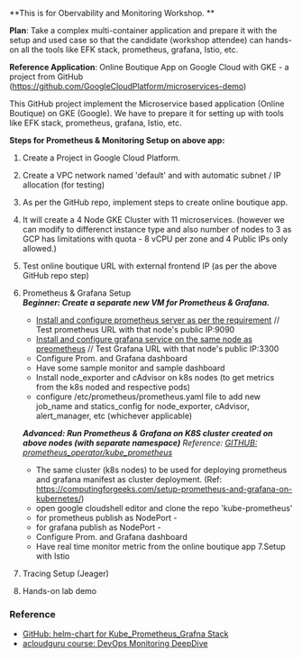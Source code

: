 **This is for Obervability and Monitoring Workshop. **

**Plan**: 
Take a complex multi-container application and prepare it with the setup and used case so that the candidate (workshop attendee) can hands-on all the tools like EFK stack, prometheus, grafana, Istio, etc. 

**Reference Application**: 
Online Boutique App on Google Cloud with GKE - a project from GitHub (https://github.com/GoogleCloudPlatform/microservices-demo)

This GitHub project implement the Microservice based application (Online Boutique) on GKE (Google). We have to prepare it for setting up with tools like EFK stack, prometheus, grafana, Istio, etc.

**Steps for Prometheus & Monitoring Setup on above app:**
1. Create a Project in Google Cloud Platform. 
2. Create a VPC network named 'default' and with automatic subnet / IP allocation (for testing) 
3. As per the GitHub repo, implement steps to create online boutique app. 
4. It will create a 4 Node GKE Cluster with 11 microservices. (however we can modify to differenct instance type and also number of nodes to 3 as GCP has limitations with quota - 8 vCPU per zone and 4 Public IPs only allowed.)
5. Test online boutique URL with external frontend IP (as per the above GitHub repo step)
6. Prometheus & Grafana Setup  
   ***Beginner: Create a separate new VM for Prometheus & Grafana.***
      - [Install and configure prometheus server as per the requirement](./prometheus.md) // Test prometheus URL with that node's public IP:9090
      - [Install and configure grafana service on the same node as preometheus](./grafana.md) // Test Grafana URL with that node's public IP:3300
      - Configure Prom. and Grafana dashboard
      - Have some sample monitor and sample dashboard  
      - Install node_exporter and cAdvisor on k8s nodes (to get metrics from the k8s noded and respective pods) 
      - configure /etc/prometheus/prometheus.yaml file to add new job_name and statics_config for node_exporter, cAdvisor, alert_manager, etc (whichever applicable)
   
   ***Advanced: Run Prometheus & Grafana on K8S cluster created on above nodes (with separate namespace)***
          *Reference: [GITHUB: prometheus_operator/kube_prometheus](https://github.com/prometheus-operator/kube-prometheus)*  
      - The same cluster (k8s nodes) to be used for deploying prometheus and grafana manifest as cluster deployment. (Ref: https://computingforgeeks.com/setup-prometheus-and-grafana-on-kubernetes/)
      - open google cloudshell editor and clone the repo 'kube-prometheus'
      - for prometheus publish as NodePort - 
      - for grafana publish as NodePort - 
      - Configure Prom. and Grafana dashboard
      - Have real time monitor metric from the online boutique app
 7.Setup with Istio
 8. Tracing Setup (Jeager) 
 9. Hands-on lab demo
 
 ### Reference

- [GitHub: helm-chart for Kube_Prometheus_Grafna Stack](https://github.com/prometheus-community/helm-charts/tree/main/charts/kube-prometheus-stack)
- [acloudguru course: DevOps Monitoring DeepDive](https://learn.acloud.guru/course/852a204f-8dff-4196-bcf8-922a25cc5a64/learn/2e97da96-371f-4e14-ac2a-3ef64c5db272/b214237b-8d34-445f-b8f1-a6e2c2189d15/watch)
